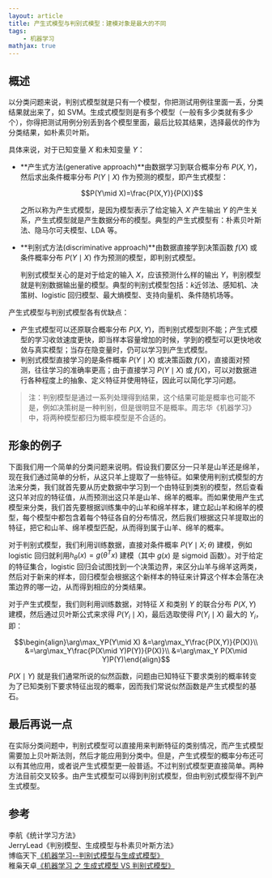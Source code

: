 ```yaml
---
layout: article
title: 产生式模型与判别式模型：建模对象是最大的不同
tags:
    - 机器学习
mathjax: true
---
```


## 概述

以分类问题来说，判别式模型就是只有一个模型，你把测试用例往里面一丢，分类结果就出来了，如 SVM。生成式模型则是有多个模型（一般有多少类就有多少个），你得把测试用例分别丢到各个模型里面，最后比较其结果，选择最优的作为分类结果，如朴素贝叶斯。

具体来说，对于已知变量 $X$ 和未知变量 $Y$：

- **产生式方法(generative approach)**由数据学习到联合概率分布 $P(X,Y)$，然后求出条件概率分布 $P(Y\mid X)$ 作为预测的模型，即产生式模型：

  $$P(Y\mid X)=\frac{P(X,Y)}{P(X)}$$

  之所以称为产生式模型，是因为模型表示了给定输入 $X$ 产生输出 $Y$ 的产生关系，产生式模型就是产生数据分布的模型。典型的产生式模型有：朴素贝叶斯法、隐马尔可夫模型、LDA 等。

- **判别式方法(discriminative approach)**由数据直接学到决策函数 $f(X)$ 或条件概率分布 $P(Y\mid X)$ 作为预测的模型，即判别式模型。

  判别式模型关心的是对于给定的输入 $X$，应该预测什么样的输出 $Y$，判别模型就是判别数据输出量的模型。典型的判别式模型包括：$k$近邻法、感知机、决策树、logistic 回归模型、最大熵模型、支持向量机、条件随机场等。

产生式模型与判别式模型各有优缺点：

- 产生式模型可以还原联合概率分布 $P(X,Y)$，而判别式模型则不能；产生式模型的学习收敛速度更快，即当样本容量增加的时候，学到的模型可以更快地收敛与真实模型；当存在隐变量时，仍可以学习到产生式模型。
- 判别式模型直接学习的是条件概率 $P(Y\mid X)$ 或决策函数 $f(X)$，直接面对预测，往往学习的准确率更高；由于直接学习 $P(Y\mid X)$ 或 $f(X)$，可以对数据进行各种程度上的抽象、定义特征并使用特征，因此可以简化学习问题。

> 注：判别模型是通过一系列处理得到结果，这个结果可能是概率也可能不是，例如决策树是一种判别，但是很明显不是概率。周志华《机器学习》中，将两种模型都归为概率模型是不合适的。

## 形象的例子

下面我们用一个简单的分类问题来说明。假设我们要区分一只羊是山羊还是绵羊，现在我们通过简单的分析，从这只羊上提取了一些特征。如果使用判别式模型的方法来分类，我们就首先要从历史数据中学习到一个由特征到类别的模型，然后查看这只羊对应的特征值，从而预测出这只羊是山羊、绵羊的概率。而如果使用产生式模型来分类，我们首先要根据训练集中的山羊和绵羊样本，建立起山羊和绵羊的模型，每个模型中都包含着每个特征各自的分布情况，然后我们根据这只羊提取出的特征，把它和山羊、绵羊模型匹配，从而得到属于山羊、绵羊的概率。

对于判别式模型，我们利用训练数据，直接对条件概率 $P(Y\mid X;\theta)$ 建模，例如 logistic 回归就利用$h_\theta(x) = g(\theta^Tx)$ 建模（其中 $g(x)$ 是 sigmoid 函数）。对于给定的特征集合，logistic 回归会试图找到一个决策边界，来区分山羊与绵羊这两类，然后对于新来的样本，回归模型会根据这个新样本的特征来计算这个样本会落在决策边界的哪一边，从而得到相应的分类结果。

对于产生式模型，我们则利用训练数据，对特征 $X$ 和类别 $Y$ 的联合分布 $P(X,Y)$ 建模，然后通过贝叶斯公式来求得 $P(Y_i\mid X)$，最后选取使得 $P(Y_i\mid X)$ 最大的 $Y_i$，即：

$$\begin{align}\arg\max_YP(Y\mid X) &=\arg\max_Y\frac{P(X,Y)}{P(X)}\\ &=\arg\max_Y\frac{P(X\mid Y)P(Y)}{P(X)}\\ &=\arg\max_Y P(X\mid Y)P(Y)\end{align}$$

$P(X\mid Y)$ 就是我们通常所说的似然函数，问题由已知特征下要求类别的概率转变为了已知类别下要求特征出现的概率，因而我们常说似然函数是产生式模型的基石。

## 最后再说一点

在实际分类问题中，判别式模型可以直接用来判断特征的类别情况，而产生式模型需要加上贝叶斯法则，然后才能应用到分类中。但是，产生式模型的概率分布还可以有其他应用，或者说产生式模型更一般普适。不过判别式模型更直接简单。两种方法目前交叉较多。由产生式模型可以得到判别式模型，但由判别式模型得不到产生式模型。

## 参考

李航《统计学习方法》  
JerryLead《判别模型、生成模型与朴素贝叶斯方法》  
博临天下[《机器学习--判别式模型与生成式模型》](http://www.cnblogs.com/fanyabo/p/4067295.html)  
稚枭天卓[《机器学习 之 生成式模型 VS 判别式模型》](http://blog.csdn.net/u013630349/article/details/47146425)


​			
​		
​	